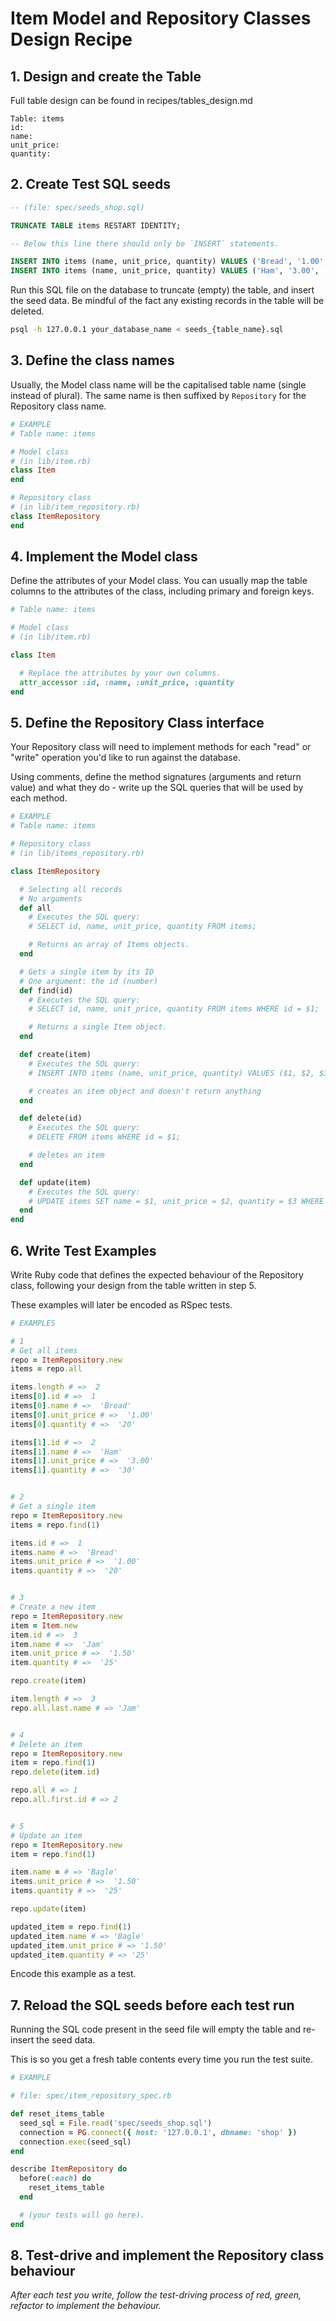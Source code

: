# Item Model and Repository Classes Design Recipe

## 1. Design and create the Table

Full table design can be found in recipes/tables_design.md

```
Table: items
id: 
name: 
unit_price: 
quantity: 
```

## 2. Create Test SQL seeds

```sql
-- (file: spec/seeds_shop.sql)

TRUNCATE TABLE items RESTART IDENTITY; 

-- Below this line there should only be `INSERT` statements.

INSERT INTO items (name, unit_price, quantity) VALUES ('Bread', '1.00', '20');
INSERT INTO items (name, unit_price, quantity) VALUES ('Ham', '3.00', '30');


```

Run this SQL file on the database to truncate (empty) the table, and insert the seed data. Be mindful of the fact any existing records in the table will be deleted.

```bash
psql -h 127.0.0.1 your_database_name < seeds_{table_name}.sql
```

## 3. Define the class names

Usually, the Model class name will be the capitalised table name (single instead of plural). The same name is then suffixed by `Repository` for the Repository class name.

```ruby
# EXAMPLE
# Table name: items

# Model class
# (in lib/item.rb)
class Item
end

# Repository class
# (in lib/item_repository.rb)
class ItemRepository
end
```

## 4. Implement the Model class

Define the attributes of your Model class. You can usually map the table columns to the attributes of the class, including primary and foreign keys.

```ruby
# Table name: items

# Model class
# (in lib/item.rb)

class Item

  # Replace the attributes by your own columns.
  attr_accessor :id, :name, :unit_price, :quantity
end

```

## 5. Define the Repository Class interface

Your Repository class will need to implement methods for each "read" or "write" operation you'd like to run against the database.

Using comments, define the method signatures (arguments and return value) and what they do - write up the SQL queries that will be used by each method.

```ruby
# EXAMPLE
# Table name: items

# Repository class
# (in lib/items_repository.rb)

class ItemRepository

  # Selecting all records
  # No arguments
  def all
    # Executes the SQL query:
    # SELECT id, name, unit_price, quantity FROM items;

    # Returns an array of Items objects.
  end

  # Gets a single item by its ID
  # One argument: the id (number)
  def find(id)
    # Executes the SQL query:
    # SELECT id, name, unit_price, quantity FROM items WHERE id = $1;

    # Returns a single Item object.
  end

  def create(item)
    # Executes the SQL query:
    # INSERT INTO items (name, unit_price, quantity) VALUES ($1, $2, $3);

    # creates an item object and doesn't return anything
  end

  def delete(id)
    # Executes the SQL query:
    # DELETE FROM items WHERE id = $1;

    # deletes an item
  end

  def update(item)
    # Executes the SQL query:
    # UPDATE items SET name = $1, unit_price = $2, quantity = $3 WHERE id = $4;
  end
end
```

## 6. Write Test Examples

Write Ruby code that defines the expected behaviour of the Repository class, following your design from the table written in step 5.

These examples will later be encoded as RSpec tests.

```ruby
# EXAMPLES

# 1
# Get all items
repo = ItemRepository.new
items = repo.all

items.length # =>  2
items[0].id # =>  1
items[0].name # =>  'Bread'
items[0].unit_price # =>  '1.00'
items[0].quantity # =>  '20'

items[1].id # =>  2
items[1].name # =>  'Ham'
items[1].unit_price # =>  '3.00'
items[1].quantity # =>  '30'


# 2
# Get a single item
repo = ItemRepository.new
items = repo.find(1)

items.id # =>  1
items.name # =>  'Bread'
items.unit_price # =>  '1.00'
items.quantity # =>  '20'


# 3 
# Create a new item
repo = ItemRepository.new
item = Item.new
item.id # =>  3
item.name # =>  'Jam'
item.unit_price # =>  '1.50'
item.quantity # =>  '25'

repo.create(item)

item.length # =>  3
repo.all.last.name # => 'Jam'


# 4
# Delete an item
repo = ItemRepository.new
item = repo.find(1)
repo.delete(item.id)

repo.all # => 1
repo.all.first.id # => 2


# 5
# Update an item 
repo = ItemRepository.new
item = repo.find(1)

item.name = # => 'Bagle'
items.unit_price # =>  '1.50'
items.quantity # =>  '25'

repo.update(item)

updated_item = repo.find(1)
updated_item.name # => 'Bagle'
updated_item.unit_price # => '1.50'
updated_item.quantity # => '25'

```

Encode this example as a test.

## 7. Reload the SQL seeds before each test run

Running the SQL code present in the seed file will empty the table and re-insert the seed data.

This is so you get a fresh table contents every time you run the test suite.

```ruby
# EXAMPLE

# file: spec/item_repository_spec.rb

def reset_items_table
  seed_sql = File.read('spec/seeds_shop.sql')
  connection = PG.connect({ host: '127.0.0.1', dbname: 'shop' })
  connection.exec(seed_sql)
end

describe ItemRepository do
  before(:each) do 
    reset_items_table
  end

  # (your tests will go here).
end
```

## 8. Test-drive and implement the Repository class behaviour

_After each test you write, follow the test-driving process of red, green, refactor to implement the behaviour._
